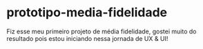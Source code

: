 # prototipo-media-fidelidade

Fiz esse meu primeiro projeto de média fidelidade, gostei muito do resultado pois estou iniciando nessa jornada de UX & UI!
